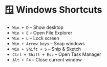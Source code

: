# 🪟 Windows Shortcuts

- `Win + D` – Show desktop  
- `Win + E` – Open File Explorer  
- `Win + L` – Lock screen  
- `Win + Arrow keys` – Snap windows  
- `Win + Shift + S` – Snip & Sketch  
- `Ctrl + Shift + Esc` – Open Task Manager  
- `Alt + F4` – Close current window
